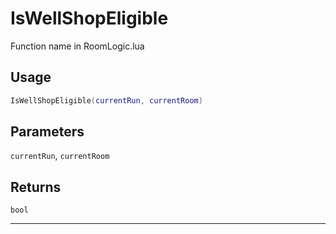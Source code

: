 # IsWellShopEligible
Function name in RoomLogic.lua
## Usage
```lua
IsWellShopEligible(currentRun, currentRoom)
```
## Parameters
`currentRun`, `currentRoom`
## Returns
`bool`

---